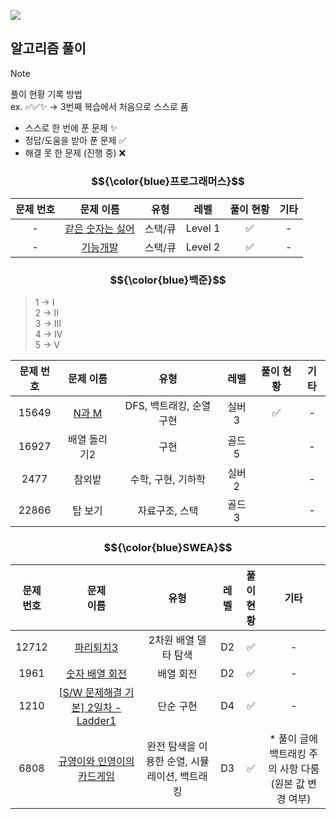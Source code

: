 [![](https://img.shields.io/badge/코딩테스트를%20위한%20JAVA%20개념%20바로가기%20⇲-blue?style=for-the-badge)](https://velog.io/@seomiyoung1124/series/JAVA-%EC%BD%94%EB%94%A9%ED%85%8C%EC%8A%A4%ED%8A%B8)


## 알고리즘 풀이
> [!NOTE]
> 풀이 현황 기록 방법<br/>
> ex. ✅✅✨ → 3번째 복습에서 처음으로 스스로 품
> - 스스로 한 번에 푼 문제	✨
> - 정답/도움을 받아 푼 문제	✅
> - 해결 못 한 문제 (진행 중)	❌

### $${\color{blue}프로그래머스}$$

| 문제 번호 | 문제 이름     | 유형   | 레벨   | 풀이 현황 | 기타
|:--------:|:------------:|:-----:|:------:|:--------:|:--------:|
| -        | [같은 숫자는 싫어](https://velog.io/@seomiyoung1124/JAVALv.-1-%EA%B0%99%EC%9D%80-%EC%88%AB%EC%9E%90%EB%8A%94-%EC%8B%AB%EC%96%B4) | 스택/큐 | Level 1 | ✅       | -     |
| -        | [기능개발](https://velog.io/@seomiyoung1124/JAVALv.-2-%EA%B8%B0%EB%8A%A5%EA%B0%9C%EB%B0%9C) | 스택/큐 | Level 2 | ✅       | -     |

### $${\color{blue}백준}$$
> 1 → I<br/>
2 → II<br/>
3 → III<br/>
4 → IV<br/>
5 → V

| 문제 번호 | 문제 이름     | 유형   | 레벨   | 풀이 현황 | 기타
|:--------:|:------------:|:-----:|:------:|:--------:|:--------:|
| 15649        | [N과 M](https://velog.io/@seomiyoung1124/N%EA%B3%BC-M) | DFS, 백트래킹, 순열 구현 | 실버 3 |  ✅      | -     |
| 16927        | 배열 돌리기2 | 구현 | 골드 5 |        | -     |
| 2477        | 참외밭 | 수학, 구현, 기하학 | 실버 2 |        | -     |
| 22866        | 탑 보기 | 자료구조, 스택 | 골드 3 |        | -     |


### $${\color{blue}SWEA}$$
| 문제<br>번호 | 문제<br/>이름     | 유형   | 레벨   | 풀이<br/>현황 | 기타
|:--------:|:------------:|:-----:|:------:|:--------:|:--------:|
| 12712        | [파리퇴치3](https://velog.io/@seomiyoung1124/JAVAD2-12712.-%ED%8C%8C%EB%A6%AC%ED%87%B4%EC%B9%983) | 2차원 배열 델타 탐색 | D2 |   ✅     | -     |
| 1961        | [숫자 배열 회전](https://velog.io/@seomiyoung1124/JAVAD2-1961.-%EC%88%AB%EC%9E%90-%EB%B0%B0%EC%97%B4-%ED%9A%8C%EC%A0%84-dnfy5rvr) | 배열 회전 | D2 |   ✅     | -     |
| 1210        | [[S/W 문제해결 기본] 2일차 - Ladder1](https://velog.io/@seomiyoung1124/JAVAD4-1210.-SW-%EB%AC%B8%EC%A0%9C%ED%95%B4%EA%B2%B0-%EA%B8%B0%EB%B3%B8-2%EC%9D%BC%EC%B0%A8-Ladder1) | 단순 구현 | D4 |  ✅      | -     |
| 6808        | [규영이와 인영이의 카드게임](https://velog.io/@seomiyoung1124/6808.-%EA%B7%9C%EC%98%81%EC%9D%B4%EC%99%80-%EC%9D%B8%EC%98%81%EC%9D%B4%EC%9D%98-%EC%B9%B4%EB%93%9C%EA%B2%8C%EC%9E%84) | 완전 탐색을 이용한 순열, 시뮬레이션, 백트래킹 | D3 |   ✅     | * 풀이 글에 백트래킹 주의 사항 다룸<br/>(원본 값 변경 여부)     |
